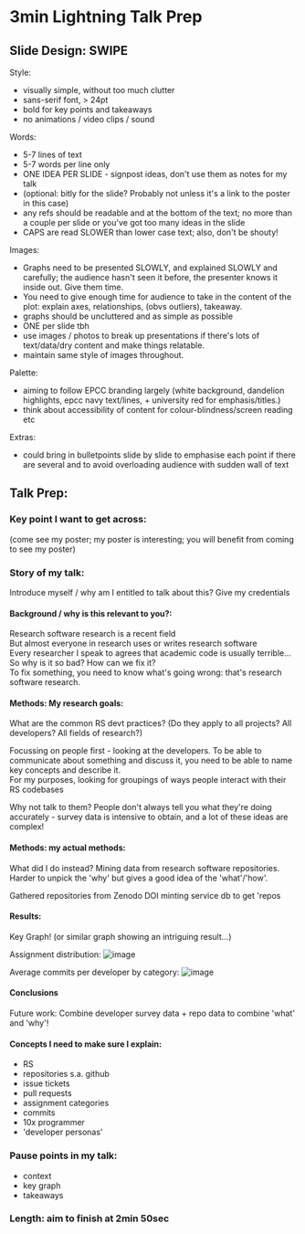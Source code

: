 # 3min Lightning Talk Prep 

## Slide Design: SWIPE 

Style:  
  - visually simple, without too much clutter
  - sans-serif font, > 24pt
  - bold for key points and takeaways
  - no animations / video clips / sound    

Words:  
  - 5-7 lines of text
  - 5-7 words per line only
  - ONE IDEA PER SLIDE - signpost ideas, don't use them as notes for my talk   
  - (optional: bitly for the slide? Probably not unless it's a link to the poster in this case)
  - any refs should be readable and at the bottom of the text; no more than a couple per slide or you've got too many ideas in the slide
  - CAPS are read SLOWER than lower case text; also, don't be shouty!  

Images:  
  - Graphs need to be presented SLOWLY, and explained SLOWLY and carefully; the audience hasn't seen it before, the presenter knows it inside out. Give them time.
  - You need to give enough time for audience to take in the content of the plot: explain axes, relationships, (obvs outliers), takeaway.
  - graphs should be uncluttered and as simple as possible
  - ONE per slide tbh
  - use images / photos to break up presentations if there's lots of text/data/dry content and make things relatable.
  - maintain same style of images throughout.  

Palette:  
  - aiming to follow EPCC branding largely (white background, dandelion highlights, epcc navy text/lines, + university red for emphasis/titles.)
  - think about accessibility of content for colour-blindness/screen reading etc  

Extras:  
  - could bring in bulletpoints slide by slide to emphasise each point if there are several and to avoid overloading audience with sudden wall of text



## Talk Prep:  

### Key point I want to get across:  
(come see my poster; my poster is interesting; you will benefit from coming to see my poster)  

### Story of my talk:   

Introduce myself / why am I entitled to talk about this? Give my credentials    

#### Background / why is this relevant to you?:   
Research software research is a recent field  
But almost everyone in research uses or writes research software  
Every researcher I speak to agrees that academic code is usually terrible...  
So why is it so bad? How can we fix it?   
To fix something, you need to know what's going wrong: that's research software research.   

#### Methods: My research goals: 

What are the common RS devt practices? 
(Do they apply to all projects? All developers? All fields of research?)

Focussing on people first - looking at the developers. 
To be able to communicate about something and discuss it, you need to be able to name key concepts and describe it.  
For my purposes, looking for groupings of ways people interact with their RS codebases

Why not talk to them? 
People don't always tell you what they're doing accurately - survey data is intensive to obtain, and a lot of these ideas are complex!

#### Methods: my actual methods:   

What did I do instead? 
Mining data from research software repositories.  
Harder to unpick the 'why' but gives a good idea of the 'what'/'how'. 

Gathered repositories from Zenodo DOI minting service db to get 'repos 

#### Results:  
Key Graph! (or similar graph showing an intriguing result...)  

Assignment distribution: 
![image](https://github.com/FlicAnderson/2024-03-28_EPCC-devpersonas/assets/5812129/90fc6353-a572-4bc8-b7b3-65591721152a)

Average commits per developer by category: 
![image](https://github.com/FlicAnderson/2024-03-28_EPCC-devpersonas/assets/5812129/bec2b4ff-bfcd-4b50-94c1-8ce280cde039)




#### Conclusions
Future work: 
Combine developer survey data + repo data to combine 'what' and 'why'!  


#### Concepts I need to make sure I explain:  
  - RS
  - repositories s.a. github
  - issue tickets
  - pull requests
  - assignment categories
  - commits
  - 10x programmer
  - 'developer personas'    
 




### Pause points in my talk:   
  - context  
  - key graph 
  - takeaways   

### Length: aim to finish at 2min 50sec  




